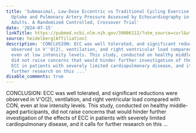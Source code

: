 ```yaml
---
title: 'Submaximal, Low-Dose Eccentric vs Traditional Cycling Exercise: Reduced Oxygen
  Uptake and Pulmonary Artery Pressure Assessed by Echocardiography in Healthy Middle-aged
  Adults. A Randomized Controlled, Crossover Trial'
date: '2024-07-15'
linkTitle: https://pubmed.ncbi.nlm.nih.gov/39006112/?utm_source=curl&utm_medium=rss&utm_campaign=pubmed-2&utm_content=1FakS-2QOkCT8HsMOQP1bCRQ4YzyumYOmxmF0moLsQ3dFB1E9V&fc=20220326224207&ff=20240715181450&v=2.18.0.post9+e462414
source: heidelberg[Affiliation]
description: 'CONCLUSION: ECC was well tolerated, and significant reductions were
  observed in V''O(2), ventilation, and right ventricular load compared with CON,
  even at low intensity levels. This study, conducted on healthy middle-aged participants,
  did not raise concerns that would hinder further investigation of the effects of
  ECC in patients with severely limited cardiopulmonary disease, and it calls for
  further research on this ...'
disable_comments: true
---
```

CONCLUSION: ECC was well tolerated, and significant reductions were observed in V'O(2), ventilation, and right ventricular load compared with CON, even at low intensity levels. This study, conducted on healthy middle-aged participants, did not raise concerns that would hinder further investigation of the effects of ECC in patients with severely limited cardiopulmonary disease, and it calls for further research on this ...